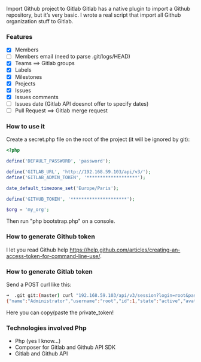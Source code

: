 Import Github project to Gitlab Gitlab has a native plugin to import a Github repository, but it’s very basic. I wrote a real script that import all Github organization stuff to Gitlab.

### Features

- [x] Members
- [ ] Members email (need to parse .git/logs/HEAD)
- [x] Teams ==> Gitlab groups
- [x] Labels
- [x] Milestones
- [x] Projects
- [x] Issues
- [x] Issues comments
- [ ] Issues date (Gitlab API doesnot offer to specify dates)
- [ ] Pull Request ==> Gitlab merge request

### How to use it

Create a secret.php file on the root of the project (it will be ignored by git):

```php
<?php

define('DEFAULT_PASSWORD', 'password');

define('GITLAB_URL', 'http://192.168.59.103/api/v3/');
define('GITLAB_ADMIN_TOKEN', '*******************');

date_default_timezone_set('Europe/Paris');

define('GITHUB_TOKEN', '*********************');

$org = 'my_org';
```

Then run "php bootstrap.php" on a console.

### How to generate Github token

I let you read Github help https://help.github.com/articles/creating-an-access-token-for-command-line-use/.

### How to generate Gitlab token

Send a POST curl like this:

```bash
➜  .git git:(master) curl "192.168.59.103/api/v3/session?login=root&password=5iveL\!fe" -XPOST
{"name":"Administrator","username":"root","id":1,"state":"active","avatar_url":"http://www.gravatar.com/avatar/e64c7d89f26bd1972efa854d13d7dd61?s=40\u0026d=identicon","created_at":"2015-03-05T17:17:55.290Z","is_admin":true,"bio":null,"skype":"","linkedin":"","twitter":"","website_url":"","email":"admin@example.com","theme_id":2,"color_scheme_id":1,"projects_limit":10000,"identities":[],"can_create_group":true,"can_create_project":true,"private_token":"kZViJx6-H3ri6DAZNGK6"}
```

Here you can copy/paste the private_token!

### Technologies involved Php

- Php (yes I know...)
- Composer for Gitlab and Github API SDK
- Gitlab and Github API
